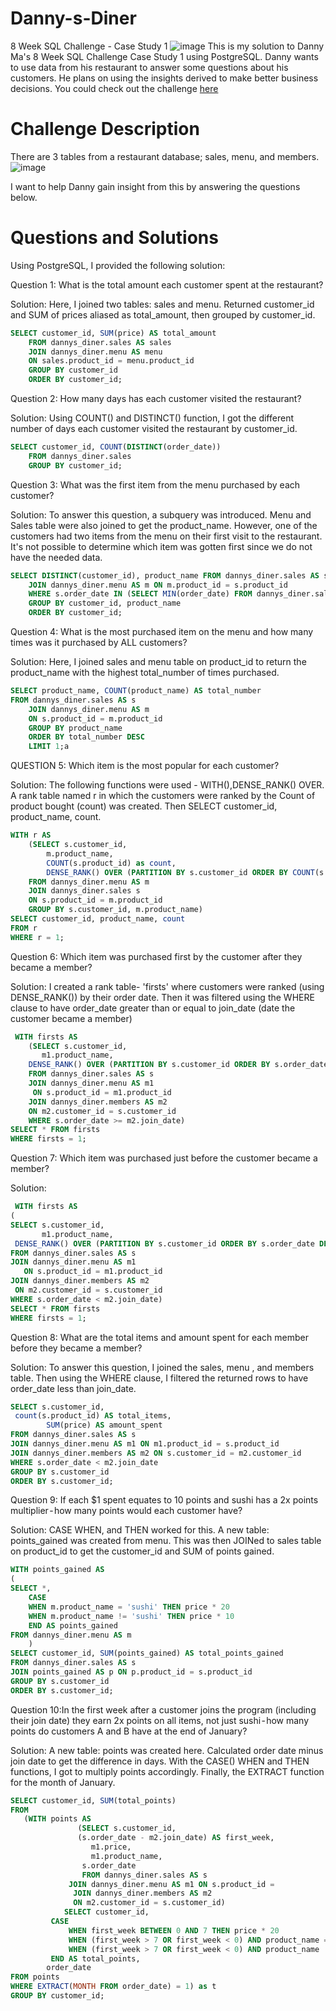 # Danny-s-Diner
8 Week SQL Challenge - Case Study 1
![image](https://user-images.githubusercontent.com/98917179/168800087-a107a92f-0be0-43d2-9452-bb0c4ac12687.png)
This is my solution to Danny Ma's 8 Week SQL Challenge Case Study 1 using PostgreSQL. Danny wants to use data from his restaurant to answer some questions about his customers. He plans on using the insights derived to make better business decisions. You could check out the challenge [here](https://8weeksqlchallenge.com/case-study-1/) 

# Challenge Description
There are 3 tables from a restaurant database; sales, menu, and members. 
![image](https://user-images.githubusercontent.com/98917179/168802906-4a29738e-6e7e-4915-84b1-4d395b189ba3.png)

I want to help Danny gain insight from this by answering the questions below.

# Questions and Solutions
Using PostgreSQL, I provided the following solution:

Question 1: What is the total amount each customer spent at the restaurant?

Solution: Here, I joined two tables: sales and menu. Returned customer_id and SUM of prices aliased as total_amount, then grouped by customer_id.
```SQL
SELECT customer_id, SUM(price) AS total_amount 
	FROM dannys_diner.sales AS sales 
	JOIN dannys_diner.menu AS menu 
	ON sales.product_id = menu.product_id
	GROUP BY customer_id
	ORDER BY customer_id;
```
 
 Question 2: How many days has each customer visited the restaurant?

Solution: Using COUNT() and DISTINCT() function, I got the different number of days each customer visited the restaurant by customer_id.
```SQL
SELECT customer_id, COUNT(DISTINCT(order_date))
	FROM dannys_diner.sales
	GROUP BY customer_id;
```

Question 3: What was the first item from the menu purchased by each customer?

Solution: To answer this question, a subquery was introduced. Menu and Sales table were also joined to get the product_name. However, one of the customers had two items from the menu on their first visit to the restaurant. It's not possible to determine which item was gotten first since we do not have the needed data. 
```SQL
SELECT DISTINCT(customer_id), product_name FROM dannys_diner.sales AS s
	JOIN dannys_diner.menu AS m ON m.product_id = s.product_id
	WHERE s.order_date IN (SELECT MIN(order_date) FROM dannys_diner.sales)
    GROUP BY customer_id, product_name
    ORDER BY customer_id;
```

Question 4: What is the most purchased item on the menu and how many times was it purchased by ALL customers?

Solution: Here, I joined sales and menu table on product_id to return the product_name with the highest total_number of times purchased. 
```SQL
SELECT product_name, COUNT(product_name) AS total_number
FROM dannys_diner.sales AS s 
	JOIN dannys_diner.menu AS m 
    ON s.product_id = m.product_id
	GROUP BY product_name 
    ORDER BY total_number DESC
    LIMIT 1;a
```

QUESTION 5: Which item is the most popular for each customer? 

Solution: The following functions were used - WITH(),DENSE_RANK() OVER. A rank table named r in which the customers were ranked by the Count of product bought (count) was created. Then SELECT customer_id, product_name, count.
```SQL
WITH r AS 
	(SELECT s.customer_id,
		m.product_name,
		COUNT(s.product_id) as count,
        DENSE_RANK() OVER (PARTITION BY s.customer_id ORDER BY COUNT(s.product_id) DESC) AS r
	FROM dannys_diner.menu AS m 
	JOIN dannys_diner.sales s 
	ON s.product_id = m.product_id
	GROUP BY s.customer_id, m.product_name) 
SELECT customer_id, product_name, count
FROM r
WHERE r = 1;
```

Question 6: Which item was purchased first by the customer after they became a member?

Solution: I created a rank table- 'firsts' where customers were ranked (using DENSE_RANK()) by their order date. Then it was filtered using the WHERE clause to have order_date greater than or equal to join_date (date the customer became a member)
```SQL
 WITH firsts AS
	(SELECT s.customer_id,
       m1.product_name,
	DENSE_RANK() OVER (PARTITION BY s.customer_id ORDER BY s.order_date) AS firsts
	FROM dannys_diner.sales AS s
	JOIN dannys_diner.menu AS m1 
  	 ON s.product_id = m1.product_id
	JOIN dannys_diner.members AS m2
 	ON m2.customer_id = s.customer_id
	WHERE s.order_date >= m2.join_date)
SELECT * FROM firsts
WHERE firsts = 1;
```

Question 7: Which item was purchased just before the customer became a member?

Solution:
```SQL
 WITH firsts AS
(
SELECT s.customer_id,
       m1.product_name,
 DENSE_RANK() OVER (PARTITION BY s.customer_id ORDER BY s.order_date DESC) AS firsts, s.order_date, m2.join_date
FROM dannys_diner.sales AS s
JOIN dannys_diner.menu AS m1 
   ON s.product_id = m1.product_id
JOIN dannys_diner.members AS m2
 ON m2.customer_id = s.customer_id
WHERE s.order_date < m2.join_date)
SELECT * FROM firsts
WHERE firsts = 1;
```

Question 8: What are the total items and amount spent for each member before they became a member?

Solution: To answer this question, I joined the sales, menu , and members table. Then using the WHERE clause, I filtered the returned rows to have order_date less than join_date.
```SQL
SELECT s.customer_id, 
 count(s.product_id) AS total_items, 
        SUM(price) AS amount_spent
FROM dannys_diner.sales AS s
JOIN dannys_diner.menu AS m1 ON m1.product_id = s.product_id
JOIN dannys_diner.members AS m2 ON s.customer_id = m2.customer_id
WHERE s.order_date < m2.join_date
GROUP BY s.customer_id
ORDER BY s.customer_id;
```

Question 9: If each $1 spent equates to 10 points and sushi has a 2x points multiplier - how many points would each customer have?

Solution: CASE WHEN, and THEN worked for this. A new table: points_gained was created from menu. This was then JOINed to sales table on product_id to get the customer_id and SUM of points gained.
```SQL
WITH points_gained AS 
(
SELECT *,
    CASE 
    WHEN m.product_name = 'sushi' THEN price * 20
    WHEN m.product_name != 'sushi' THEN price * 10
    END AS points_gained
FROM dannys_diner.menu AS m
    )
SELECT customer_id, SUM(points_gained) AS total_points_gained
FROM dannys_diner.sales AS s
JOIN points_gained AS p ON p.product_id = s.product_id
GROUP BY s.customer_id
ORDER BY s.customer_id;
```

Question 10:In the first week after a customer joins the program (including their join date) they earn 2x points on all items, not just sushi - how many points do customers A and B have at the end of January?

Solution: A new table: points was created here. Calculated order date minus join date to get the difference in days. With the CASE() WHEN and THEN functions, I got to multiply points accordingly. Finally, the EXTRACT function for the month of January.

```SQL
SELECT customer_id, SUM(total_points)
FROM 
   (WITH points AS
               (SELECT s.customer_id, 
               (s.order_date - m2.join_date) AS first_week,
                  m1.price,
                  m1.product_name,
                s.order_date
                FROM dannys_diner.sales AS s
             JOIN dannys_diner.menu AS m1 ON s.product_id =                 m1.product_id
              JOIN dannys_diner.members AS m2
              ON m2.customer_id = s.customer_id)
            SELECT customer_id,
         CASE   
             WHEN first_week BETWEEN 0 AND 7 THEN price * 20
             WHEN (first_week > 7 OR first_week < 0) AND product_name = 'sushi' THEN price * 20
             WHEN (first_week > 7 OR first_week < 0) AND product_name != 'sushi' THEN price * 10
         END AS total_points,
        order_date
FROM points
WHERE EXTRACT(MONTH FROM order_date) = 1) as t
GROUP BY customer_id;
```
